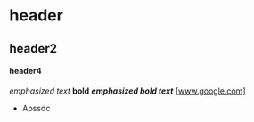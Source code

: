 # header
## header2
#### header4

*emphasized text*
**bold**
***emphasized bold text***
[www.google.com]
* Apssdc
